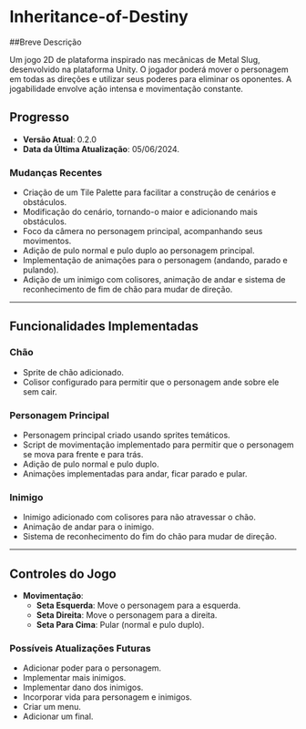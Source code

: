 # Inheritance-of-Destiny

##Breve Descrição

Um jogo 2D de plataforma inspirado nas mecânicas de Metal Slug, desenvolvido na plataforma Unity.
O jogador poderá mover o personagem em todas as direções e utilizar seus poderes para eliminar os oponentes.
A jogabilidade envolve ação intensa e movimentação constante.

## Progresso

- **Versão Atual**: 0.2.0
- **Data da Última Atualização**: 05/06/2024.

### Mudanças Recentes
 - Criação de um Tile Palette para facilitar a construção de cenários e obstáculos.
 -  Modificação do cenário, tornando-o maior e adicionando mais obstáculos.
 -  Foco da câmera no personagem principal, acompanhando seus movimentos.
 -  Adição de pulo normal e pulo duplo ao personagem principal.
 -  Implementação de animações para o personagem (andando, parado e pulando).
 -  Adição de um inimigo com colisores, animação de andar e sistema de reconhecimento de fim de chão para mudar de direção.

---

## Funcionalidades Implementadas

### Chão
- Sprite de chão adicionado.
- Colisor configurado para permitir que o personagem ande sobre ele sem cair.

### Personagem Principal
- Personagem principal criado usando sprites temáticos.
- Script de movimentação implementado para permitir que o personagem se mova para frente e para trás.
- Adição de pulo normal e pulo duplo.
- Animações implementadas para andar, ficar parado e pular.

### Inimigo
- Inimigo adicionado com colisores para não atravessar o chão.
- Animação de andar para o inimigo.
- Sistema de reconhecimento do fim do chão para mudar de direção.

---

## Controles do Jogo

- **Movimentação**:
  - **Seta Esquerda**: Move o personagem para a esquerda.
  - **Seta Direita**: Move o personagem para a direita.
  - **Seta Para Cima**: Pular (normal e pulo duplo).

### Possíveis Atualizações Futuras
- Adicionar poder para o personagem.
- Implementar mais inimigos.
- Implementar dano dos inimigos.
- Incorporar vida para personagem e inimigos.
- Criar um menu.
- Adicionar um final.
